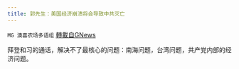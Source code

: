 ```yaml
---
title: 郭先生：美国经济崩溃将会导致中共灭亡
---
```

`MG 澳喜农场多语组` [轉載自GNews](https://gnews.org/zh-hans/1562582/)

拜登和习的通话，解决不了最核心的问题：南海问题，台湾问题，共产党内部的经济问题。
